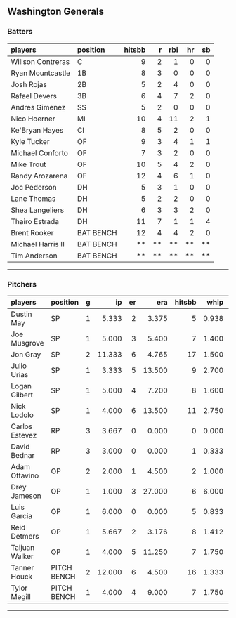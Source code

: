 ## Washington Generals

### Batters

 
|players           |position  | hitsbb|  r| rbi| hr| sb| 
|:-----------------|:---------|------:|--:|---:|--:|--:| 
|Willson Contreras |C         |      9|  2|   1|  0|  0| 
|Ryan Mountcastle  |1B        |      8|  3|   0|  0|  0| 
|Josh Rojas        |2B        |      5|  2|   4|  0|  0| 
|Rafael Devers     |3B        |      6|  4|   7|  2|  0| 
|Andres Gimenez    |SS        |      5|  2|   0|  0|  0| 
|Nico Hoerner      |MI        |     10|  4|  11|  2|  1| 
|Ke'Bryan Hayes    |CI        |      8|  5|   2|  0|  0| 
|Kyle Tucker       |OF        |      9|  3|   4|  1|  1| 
|Michael Conforto  |OF        |      7|  3|   2|  0|  0| 
|Mike Trout        |OF        |     10|  5|   4|  2|  0| 
|Randy Arozarena   |OF        |     12|  4|   6|  1|  0| 
|Joc Pederson      |DH        |      5|  3|   1|  0|  0| 
|Lane Thomas       |DH        |      5|  2|   2|  0|  0| 
|Shea Langeliers   |DH        |      6|  3|   3|  2|  0| 
|Thairo Estrada    |DH        |     11|  7|   1|  1|  4| 
|Brent Rooker      |BAT BENCH |     12|  4|   4|  2|  0| 
|Michael Harris II |BAT BENCH |     **| **|  **| **| **| 
|Tim Anderson      |BAT BENCH |     **| **|  **| **| **| 


* * *

### Pitchers

 
|players        |position    |  g|     ip| er|    era| hitsbb|  whip| so|  w| sv| 
|:--------------|:-----------|--:|------:|--:|------:|------:|-----:|--:|--:|--:| 
|Dustin May     |SP          |  1|  5.333|  2|  3.375|      5| 0.938|  6|  1|  0| 
|Joe Musgrove   |SP          |  1|  5.000|  3|  5.400|      7| 1.400|  6|  1|  0| 
|Jon Gray       |SP          |  2| 11.333|  6|  4.765|     17| 1.500|  4|  0|  0| 
|Julio Urias    |SP          |  1|  3.333|  5| 13.500|      9| 2.700|  4|  0|  0| 
|Logan Gilbert  |SP          |  1|  5.000|  4|  7.200|      8| 1.600|  6|  0|  0| 
|Nick Lodolo    |SP          |  1|  4.000|  6| 13.500|     11| 2.750|  6|  0|  0| 
|Carlos Estevez |RP          |  3|  3.667|  0|  0.000|      0| 0.000|  2|  0|  2| 
|David Bednar   |RP          |  3|  3.000|  0|  0.000|      1| 0.333|  4|  0|  3| 
|Adam Ottavino  |OP          |  2|  2.000|  1|  4.500|      2| 1.000|  2|  0|  0| 
|Drey Jameson   |OP          |  1|  1.000|  3| 27.000|      6| 6.000|  1|  0|  0| 
|Luis Garcia    |OP          |  1|  6.000|  0|  0.000|      5| 0.833|  7|  1|  0| 
|Reid Detmers   |OP          |  1|  5.667|  2|  3.176|      8| 1.412|  6|  0|  0| 
|Taijuan Walker |OP          |  1|  4.000|  5| 11.250|      7| 1.750|  6|  0|  0| 
|Tanner Houck   |PITCH BENCH |  2| 12.000|  6|  4.500|     16| 1.333|  9|  1|  0| 
|Tylor Megill   |PITCH BENCH |  1|  4.000|  4|  9.000|      7| 1.750|  2|  0|  0| 


* * *


